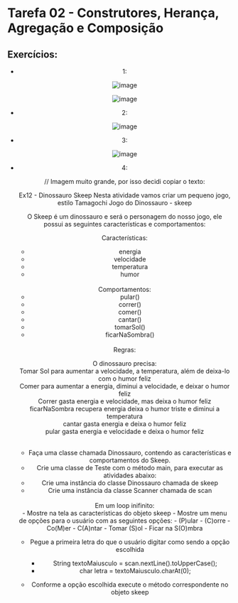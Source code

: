 # Tarefa 02 - Construtores, Herança, Agregação e Composição
## Exercícios:

<div align="center">

  - 1:
    
    ![image](https://github.com/user-attachments/assets/dd4e79ed-0636-4d8d-9e30-91e9f6a0f50f)
  
    ![image](https://github.com/user-attachments/assets/7da53cc9-9217-42bf-9dec-4a71eaa4c138)
  
  - 2:
    
    ![image](https://github.com/user-attachments/assets/47c26e3d-e39a-4899-aef8-6725965114fe)

  - 3:
    
    ![image](https://github.com/user-attachments/assets/cf55ea45-ef42-47c9-8f01-b1d45aebacf5)

  - 4:
  
    // Imagem muito grande, por isso decidi copiar o texto:

     Ex12 - Dinossauro Skeep
    Nesta atividade vamos criar um pequeno jogo, estilo Tamagochi
    Jogo do Dinossauro - skeep

    O Skeep é um dinossauro e será o personagem do nosso jogo, ele possui as seguintes características e comportamentos:

    Características:
    
    - energia
    - velocidade
    - temperatura
    - humor
      
    <br>
    Comportamentos:

    - pular()
    - correr()
    - comer()
    - cantar()
    - tomarSol()
    - ficarNaSombra()
      
    <br>
    Regras:<br>

    O dinossauro precisa:
    <br>
    Tomar Sol para aumentar a velocidade, a temperatura, além de deixa-lo com o humor feliz<br>
    Comer para aumentar a energia, diminui a velocidade, e deixar o humor feliz<br>
    Correr gasta energia e velocidade, mas deixa o humor feliz<br>
    ficarNaSombra recupera energia deixa o humor triste e diminui a temperatura<br>
    cantar gasta energia e deixa o humor feliz<br>
    pular gasta energia e velocidade e deixa o humor feliz<br>
    <br>

    - Faça uma classe chamada Dinossauro, contendo as características e comportamentos do Skeep.
    - Crie uma classe de Teste com o método main, para executar as atividades abaixo:
    - Crie uma instância do classe Dinossauro chamada de skeep
    - Crie uma instância da classe Scanner chamada de scan
    <br>
    Em um loop inifinito:<br>
    - Mostre na tela as características do objeto skeep
    - Mostre um menu de opções para o usuário com as seguintes opções:
      - (P)ular
      - (C)orre
      - Co(M)er
      - C(A)ntar
      - Tomar (S)ol
      - Ficar na S(O)mbra

        
    - Pegue a primeira letra do que o usuário digitar como sendo a opção escolhida
      <br>
      - String textoMaiusculo = scan.nextLine().toUpperCase();
      - char letra = textoMaiusculo.charAt(0);
        
    - Conforme a opção escolhida execute o método correspondente no objeto skeep

<div>
